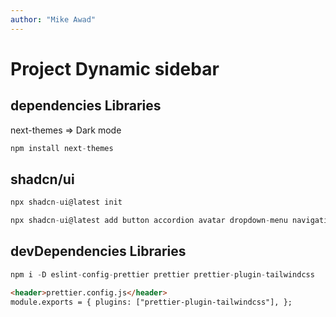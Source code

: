```yaml
---
author: "Mike Awad"
---
```


# Project Dynamic sidebar

## dependencies Libraries

next-themes => Dark mode

```js
npm install next-themes
```

## shadcn/ui

```js
npx shadcn-ui@latest init

npx shadcn-ui@latest add button accordion avatar dropdown-menu navigation-menu popover separator
```

## devDependencies Libraries

```js
npm i -D eslint-config-prettier prettier prettier-plugin-tailwindcss
```

```html
<header>prettier.config.js</header>
module.exports = { plugins: ["prettier-plugin-tailwindcss"], };
```
